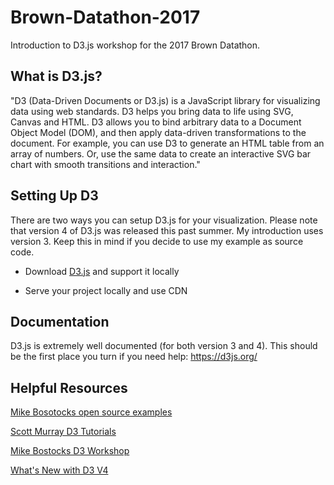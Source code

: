 # Brown-Datathon-2017
Introduction to D3.js workshop for the 2017 Brown Datathon.

## What is D3.js?

"D3 (Data-Driven Documents or D3.js) is a JavaScript library for visualizing data using web standards. D3 helps you bring data to life using SVG, Canvas and HTML.  D3 allows you to bind arbitrary data to a Document Object Model (DOM), and then apply data-driven transformations to the document. For example, you can use D3 to generate an HTML table from an array of numbers. Or, use the same data to create an interactive SVG bar chart with smooth transitions and interaction."

## Setting Up D3

There are two ways you can setup D3.js for your visualization.  Please note that version 4 of D3.js was released this past summer.  My introduction uses version 3.  Keep this in mind if you decide to use my example as source code.

* Download [D3.js](https://unpkg.com/d3@4.7.1/build/) and support it locally


* Serve your project locally and use CDN


## Documentation

D3.js is extremely well documented (for both version 3 and 4).  This should be the first place you turn if you need help: https://d3js.org/

## Helpful Resources

[Mike Bosotocks open source examples](https://bl.ocks.org/mbostock)

[Scott Murray D3 Tutorials](http://alignedleft.com/tutorials/d3/)

[Mike Bostocks D3 Workshop](https://bost.ocks.org/mike/d3/workshop/#0)

[What's New with D3 V4](https://iros.github.io/d3-v4-whats-new/#1)

